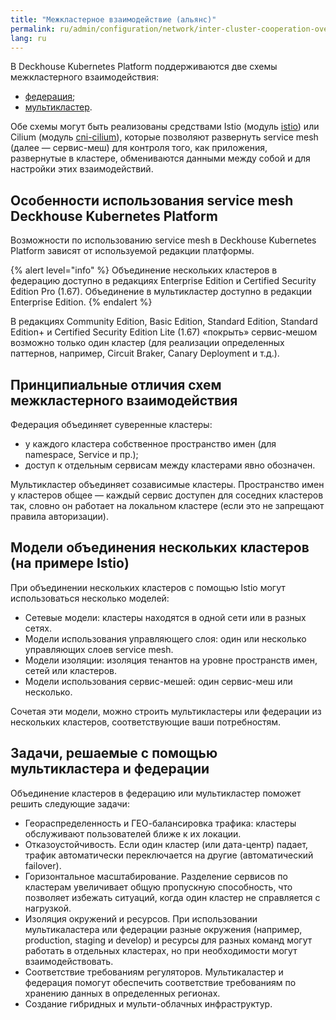 ```yaml
---
title: "Межкластерное взаимодействие (альянс)"
permalink: ru/admin/configuration/network/inter-cluster-cooperation-overview.html
lang: ru
---
```


<!-- перенесено с небольшими изменениями из https://deckhouse.ru/products/kubernetes-platform/documentation/latest/modules/istio/#%D1%84%D0%B5%D0%B4%D0%B5%D1%80%D0%B0%D1%86%D0%B8%D1%8F-%D0%B8-%D0%BC%D1%83%D0%BB%D1%8C%D1%82%D0%B8%D0%BA%D0%BB%D0%B0%D1%81%D1%82%D0%B5%D1%80 -->

В Deckhouse Kubernetes Platform поддерживаются две схемы межкластерного взаимодействия:

- [федерация](../network/cluster-federation.html);
- [мультикластер](../network/multicluster.html).

Обе схемы могут быть реализованы средствами Istio (модуль [istio](../../reference/mc/istio/)) или Cilium (модуль [cni-cilium](../../reference/mc/cni-cilium/)), которые позволяют развернуть service mesh (далее — сервис-меш) для контроля того, как приложения, развернутые в кластере, обмениваются данными между собой и для настройки этих взаимодействий.

## Особенности использования service mesh Deckhouse Kubernetes Platform

Возможности по использованию service mesh в Deckhouse Kubernetes Platform зависят от используемой редакции платформы.

{% alert level="info" %}
Объединение нескольких кластеров в федерацию доступно в редакциях Enterprise Edition и Certified Security Edition Pro (1.67).
Объединение в мультикластер доступно в редакции Enterprise Edition.
{% endalert %}

В редакциях Community Edition, Basic Edition, Standard Edition, Standard Edition+ и Certified Security Edition Lite (1.67) «покрыть» сервис-мешом возможно только один кластер (для реализации определенных паттернов, например, Circuit Braker, Canary Deployment и т.д.).

## Принципиальные отличия схем межкластерного взаимодействия

Федерация объединяет суверенные кластеры:

- у каждого кластера собственное пространство имен (для namespace, Service и пр.);
- доступ к отдельным сервисам между кластерами явно обозначен.

Мультикластер объединяет созависимые кластеры. Пространство имен у кластеров общее — каждый сервис доступен для соседних кластеров так, словно он работает на локальном кластере (если это не запрещают правила авторизации).

## Модели объединения нескольких кластеров (на примере Istio)

При объединении нескольких кластеров с помощью Istio могут использоваться несколько моделей:

- Сетевые модели: кластеры находятся в одной сети или в разных сетях.
- Модели использования управляющего слоя: один или несколько управляющих слоев service mesh.
- Модели изоляции: изоляция тенантов на уровне пространств имен, сетей или кластеров.
- Модели использования сервис-мешей: один сервис-меш или несколько.

Сочетая эти модели, можно строить мультикластеры или федерации из нескольких кластеров, соответствующие ваши потребностям.

## Задачи, решаемые с помощью мультикластера и федерации

Объединение кластеров в федерацию или мультикластер поможет решить следующие задачи:

- Геораспределенность и ГЕО-балансировка трафика: кластеры обслуживают пользователей ближе к их локации.
- Отказоустойчивость. Если один кластер (или дата-центр) падает, трафик автоматически переключается на другие (автоматический failover).
- Горизонтальное масштабирование. Разделение сервисов по кластерам увеличивает общую пропускную способность, что позволяет избежать ситуаций, когда один кластер не справляется с нагрузкой.
- Изоляция окружений и ресурсов. При использовании мультикаластера или федерации разные окружения (например, production, staging и develop) и ресурсы для разных команд могут работать в отдельных кластерах, но при необходимости могут взаимодействовать.
- Соответствие требованиям регуляторов. Мультикаластер и федерация помогут обеспечить соответствие требованиям по хранению данных в определенных регионах.
- Создание гибридных и мульти-облачных инфраструктур.

